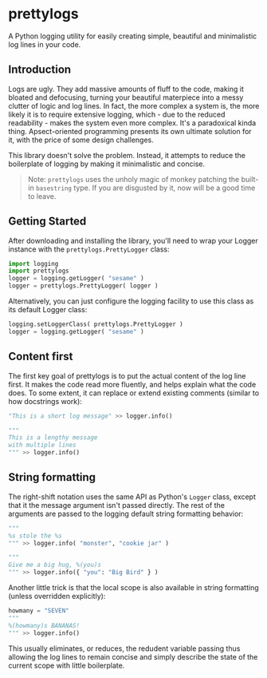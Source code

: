 prettylogs
==========
A Python logging utility for easily creating simple, beautiful and minimalistic log lines in your code.

Introduction
------------
Logs are ugly. They add massive amounts of fluff to the code, making it bloated and defocusing, turning your beautiful materpiece into a messy clutter of logic and log lines. In fact, the more complex a system is, the more likely it is to require extensive logging, which - due to the reduced readability - makes the system even more complex. It's a paradoxical kinda thing. Apsect-oriented programming presents its own ultimate solution for it, with the price of some design challenges.

This library doesn't solve the problem. Instead, it attempts to reduce the boilerplate of logging by making it minimalistic and concise.

> Note: `prettylogs` uses the unholy magic of monkey patching the built-in `basestring` type. If you are disgusted by it, now will be a good time to leave.

Getting Started
---------------
After downloading and installing the library, you'll need to wrap your Logger instance with the `prettylogs.PrettyLogger` class:
```python
import logging
import prettylogs
logger = logging.getLogger( "sesame" )
logger = prettylogs.PrettyLogger( logger )
```

Alternatively, you can just configure the logging facility to use this class as its default Logger class:
```python
logging.setLoggerClass( prettylogs.PrettyLogger )
logger = logging.getLogger( "sesame" )
```

Content first
-------------
The first key goal of prettylogs is to put the actual content of the log line first. It makes the code read more fluently, and helps explain what the code does. To some extent, it can replace or extend existing comments (similar to how docstrings work):

```python
"This is a short log message" >> logger.info()

"""
This is a lengthy message
with multiple lines
""" >> logger.info()
```

String formatting
-----------------
The right-shift notation uses the same API as Python's `Logger` class, except that it the message argument isn't passed directly. The rest of the arguments are passed to the logging default string formatting behavior:

```python
"""
%s stole the %s
""" >> logger.info( "monster", "cookie jar" )

"""
Give me a big hug, %(you)s
""" >> logger.info({ "you": "Big Bird" } )
```

Another little trick is that the local scope is also available in string formatting (unless overridden explicitly):

```python
howmany = "SEVEN"
"""
%(howmany)s BANANAS!
""" >> logger.info()
```

This usually eliminates, or reduces, the redudent variable passing thus allowing the log lines to remain concise and simply describe the state of the current scope with little boilerplate.
